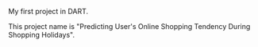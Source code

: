 My first project in DART.

This project name is "Predicting User's Online Shopping Tendency During Shopping Holidays". 
